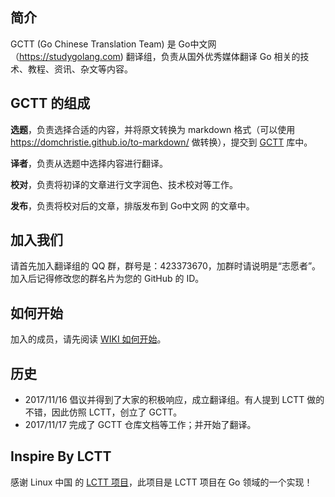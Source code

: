 简介
-------------------------------

GCTT (Go Chinese Translation Team) 是 Go中文网（https://studygolang.com) 翻译组，负责从国外优秀媒体翻译 Go 相关的技术、教程、资讯、杂文等内容。

GCTT 的组成
-------------------------------

**选题**，负责选择合适的内容，并将原文转换为 markdown 格式（可以使用 https://domchristie.github.io/to-markdown/ 做转换），提交到 [GCTT](https://github.com/studygolang/gctt) 库中。

**译者**，负责从选题中选择内容进行翻译。

**校对**，负责将初译的文章进行文字润色、技术校对等工作。

**发布**，负责将校对后的文章，排版发布到 Go中文网 的文章中。

加入我们
-------------------------------

请首先加入翻译组的 QQ 群，群号是：423373670，加群时请说明是“志愿者”。加入后记得修改您的群名片为您的 GitHub 的 ID。

如何开始
-------------------------------

加入的成员，请先阅读 [WIKI 如何开始](https://github.com/studygolang/GCTT/wiki)。

历史
-------------------------------

* 2017/11/16 倡议并得到了大家的积极响应，成立翻译组。有人提到 LCTT 做的不错，因此仿照 LCTT，创立了 GCTT。
* 2017/11/17 完成了 GCTT 仓库文档等工作；并开始了翻译。

## Inspire By LCTT

感谢 Linux 中国 的 [LCTT 项目](https://github.com/LCTT/TranslateProject)，此项目是 LCTT 项目在 Go 领域的一个实现！
